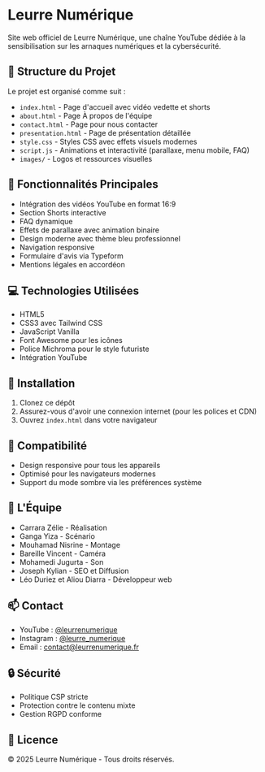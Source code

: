 # Leurre Numérique

Site web officiel de Leurre Numérique, une chaîne YouTube dédiée à la sensibilisation sur les arnaques numériques et la cybersécurité.

## 📁 Structure du Projet

Le projet est organisé comme suit :
- `index.html` - Page d'accueil avec vidéo vedette et shorts
- `about.html` - Page À propos de l'équipe
- `contact.html` - Page pour nous contacter
- `presentation.html` - Page de présentation détaillée
- `style.css` - Styles CSS avec effets visuels modernes
- `script.js` - Animations et interactivité (parallaxe, menu mobile, FAQ)
- `images/` - Logos et ressources visuelles

## 🎥 Fonctionnalités Principales

- Intégration des vidéos YouTube en format 16:9
- Section Shorts interactive
- FAQ dynamique
- Effets de parallaxe avec animation binaire
- Design moderne avec thème bleu professionnel
- Navigation responsive
- Formulaire d'avis via Typeform
- Mentions légales en accordéon

## 💻 Technologies Utilisées

- HTML5
- CSS3 avec Tailwind CSS
- JavaScript Vanilla
- Font Awesome pour les icônes
- Police Michroma pour le style futuriste
- Intégration YouTube

## 🔧 Installation

1. Clonez ce dépôt
2. Assurez-vous d'avoir une connexion internet (pour les polices et CDN)
3. Ouvrez `index.html` dans votre navigateur

## 📱 Compatibilité

- Design responsive pour tous les appareils
- Optimisé pour les navigateurs modernes
- Support du mode sombre via les préférences système

## 👥 L'Équipe

- Carrara Zélie - Réalisation
- Ganga Yiza - Scénario
- Mouhamad Nisrine - Montage
- Bareille Vincent - Caméra
- Mohamedi Jugurta - Son
- Joseph Kylian - SEO et Diffusion
- Léo Duriez et Aliou Diarra - Développeur web

## 📫 Contact

- YouTube : [@leurrenumerique](https://www.youtube.com/@leurrenumerique)
- Instagram : [@leurre_numerique](https://www.instagram.com/leurre_numerique)
- Email : contact@leurrenumerique.fr

## 🔒 Sécurité

- Politique CSP stricte
- Protection contre le contenu mixte
- Gestion RGPD conforme

## 📜 Licence

© 2025 Leurre Numérique - Tous droits réservés. 